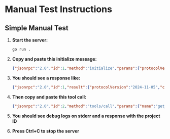 # Manual Test Instructions

## Simple Manual Test

1. **Start the server:**
   ```bash
   go run .
   ```

2. **Copy and paste this initialize message:**
   ```json
   {"jsonrpc":"2.0","id":1,"method":"initialize","params":{"protocolVersion":"2024-11-05","capabilities":{"tools":true},"clientInfo":{"name":"test-client","version":"1.0.0"}}}
   ```

3. **You should see a response like:**
   ```json
   {"jsonrpc":"2.0","id":1,"result":{"protocolVersion":"2024-11-05","capabilities":{"resources":{"subscribe":true},"tools":{"listChanged":true}},"serverInfo":{"name":"GitLab MCP Server","version":"1.0.0"}}}
   ```

4. **Then copy and paste this tool call:**
   ```json
   {"jsonrpc":"2.0","id":2,"method":"tools/call","params":{"name":"get_project_id","arguments":{"remote_url":"git@gitlab.com:example/example-project.git"}}}
   ```

5. **You should see debug logs on stderr and a response with the project ID**

6. **Press Ctrl+C to stop the server**
